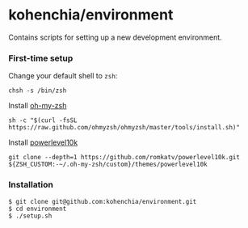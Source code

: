 # kohenchia/environment

Contains scripts for setting up a new development environment.

### First-time setup

Change your default shell to `zsh`:
```
chsh -s /bin/zsh
```

Install [oh-my-zsh](https://ohmyz.sh)
```
sh -c "$(curl -fsSL https://raw.github.com/ohmyzsh/ohmyzsh/master/tools/install.sh)"
```

Install [powerlevel10k](https://github.com/romkatv/powerlevel10k#oh-my-zsh)
```
git clone --depth=1 https://github.com/romkatv/powerlevel10k.git ${ZSH_CUSTOM:-~/.oh-my-zsh/custom}/themes/powerlevel10k
```

### Installation

```
$ git clone git@github.com:kohenchia/environment.git
$ cd environment
$ ./setup.sh
```